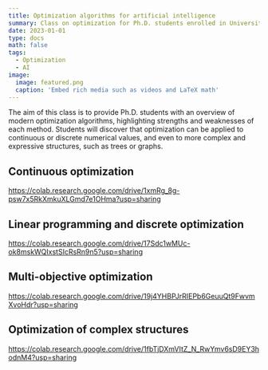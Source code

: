 ```yaml
---
title: Optimization algorithms for artificial intelligence
summary: Class on optimization for Ph.D. students enrolled in Université Paris-Saclay, taught in English 
date: 2023-01-01
type: docs
math: false
tags:
  - Optimization
  - AI
image:
  image: featured.png
  caption: 'Embed rich media such as videos and LaTeX math'
---
```


The aim of this class is to provide Ph.D. students with an overview of modern optimization algorithms, highlighting strengths and weaknesses of each method. Students will discover that optimization can be applied to continuous or discrete numerical values, and even to more complex and expressive structures, such as trees or graphs.

## Continuous optimization
https://colab.research.google.com/drive/1xmRg_8g-psw7x5RkXmkuXLGmd7e1OHma?usp=sharing

## Linear programming and discrete optimization
https://colab.research.google.com/drive/17Sdc1wMUc-ok8mskWQIxstSIcRsRn9n5?usp=sharing

## Multi-objective optimization
https://colab.research.google.com/drive/19j4YHBPJrRIEPb6GeuuQt9FwvmXvoHdr?usp=sharing

## Optimization of complex structures
https://colab.research.google.com/drive/1fbTjDXmVItZ_N_RwYmv6sD9EY3hodnM4?usp=sharing

